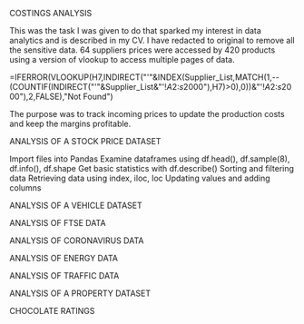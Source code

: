 COSTINGS ANALYSIS    

This was the task I was given to do that sparked my interest in data analytics and is described in my CV.
I have redacted to original to remove all the sensitive data.
64 suppliers prices were accessed by 420 products using a version of vlookup to access multiple pages of data.

=IFERROR(VLOOKUP(H7,INDIRECT("'"&INDEX(Supplier_List,MATCH(1,--(COUNTIF(INDIRECT("'"&Supplier_List&"'!$A$2:$s$2000"),H7)>0),0))&"'!$A$2:$s$2000"),2,FALSE),"Not Found")

The purpose was to track incoming prices to update the production costs and keep the margins profitable. 

ANALYSIS OF A STOCK PRICE DATASET

Import files into Pandas
Examine dataframes using df.head(), df.sample(8), df.info(), df.shape
Get basic statistics with df.describe()
Sorting and filtering data
Retrieving data using index, iloc, loc
Updating values and adding columns

ANALYSIS OF A VEHICLE DATASET



ANALYSIS OF FTSE DATA

ANALYSIS OF CORONAVIRUS DATA

ANALYSIS OF ENERGY DATA

ANALYSIS OF TRAFFIC DATA

ANALYSIS OF A PROPERTY DATASET

CHOCOLATE RATINGS
